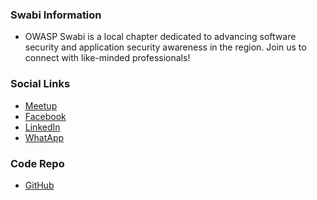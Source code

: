 ### Swabi Information
* OWASP Swabi is a local chapter dedicated to advancing software security and application security
awareness in the region. Join us to connect with like-minded professionals!
### Social Links
* [Meetup](https://www.meetup.com/owasp-swabi-chapter/)
* [Facebook](https://www.facebook.com/owaspswabi/)
* [LinkedIn](https://www.linkedin.com/company/owaspswabi/)
* [WhatApp](https://chat.whatsapp.com/DfxTRwG2cfO0QkzKo1eT18)

### Code Repo

* [GitHub](https://github.com/OWASP/www-chapter-swabi)
